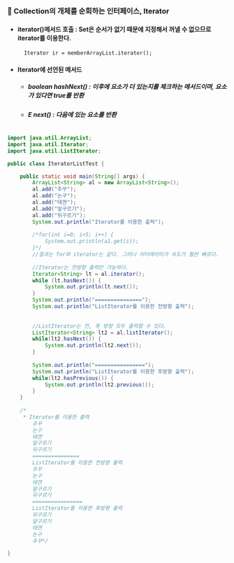 ### :pushpin: Collection의 개체를 순회하는 인터페이스, Iterator
* #### iterator()메서드 호출 : Set은 순서가 없기 때문에 지정해서 꺼낼 수 없으므로 iterator를 이용한다.

        Iterator ir = memberArrayList.iterator();  
* #### Iterator에 선언된 메서드
   * ##### boolean hashNext() : 이후에 요소가 더 있는지를 체크하는 메서드이며, 요소가 있다면 true를 반환
   * ##### E next() : 다음에 있는 요소를 반환
```java

import java.util.ArrayList;
import java.util.Iterator;
import java.util.ListIterator;

public class IteratorListTest {

	public static void main(String[] args) {
		ArrayList<String> al = new ArrayList<String>();
		al.add("추꾸");
		al.add("논구");
		al.add("태껸");
		al.add("앞구르기");
		al.add("뒤구르기");
		System.out.println("Iterator를 이용한 출력");
		
		/*for(int i=0; i<5; i++) { 
			System.out.println(a1.get(i));
		}*/
		//결과는 for와 iterator는 같다. 그러나 이터레이터가 속도가 훨씬 빠르다.
		
		//Iterator는 전방향 출력만 가능하다.
		Iterator<String> lt = al.iterator();
		while (lt.hasNext()) {
			System.out.println(lt.next());
		}
		System.out.println("===============");
		System.out.println("ListIterator를 이용한 전방향 출력");
		
		
		//ListIterator는 전, 후 방향 모두 출력할 수 있다.
		ListIterator<String> lt2 = al.listIterator();
		while(lt2.hasNext()) {
			System.out.println(lt2.next());
		}
		
		System.out.println("================");
		System.out.println("ListIterator를 이용한 후방향 출력");
		while(lt2.hasPrevious()) {
			System.out.println(lt2.previous());
		}
	}
	
	/*
	 * Iterator를 이용한 출력
		추꾸
		논구
		태껸
		앞구르기
		뒤구르기
		===============
		ListIterator를 이용한 전방향 출력
		추꾸
		논구
		태껸
		앞구르기
		뒤구르기
		================
		ListIterator를 이용한 후방향 출력
		뒤구르기
		앞구르기
		태껸
		논구
		추꾸*/

}

```
